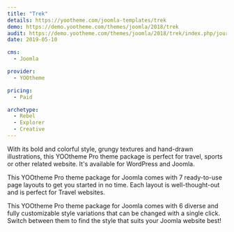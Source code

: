 ```yaml
---
title: "Trek"
details: https://yootheme.com/joomla-templates/trek
demo: https://demo.yootheme.com/themes/joomla/2018/trek
audit: https://demo.yootheme.com/themes/joomla/2018/trek/index.php/journal
date: 2019-05-10

cms: 
  - Joomla

provider:
  - YOOtheme

pricing:
  - Paid

archetype:
  - Rebel
  - Explorer
  - Creative
---
```


With its bold and colorful style, grungy textures and hand-drawn illustrations, this YOOtheme Pro theme package is perfect for travel, sports or other related website. It's available for WordPress and Joomla.

This YOOtheme Pro theme package for Joomla comes with 7 ready-to-use page layouts to get you started in no time. Each layout is well-thought-out and is perfect for Travel websites.

This YOOtheme Pro theme package for Joomla comes with 6 diverse and fully customizable style variations that can be changed with a single click. Switch between them to find the style that suits your Joomla website best!
